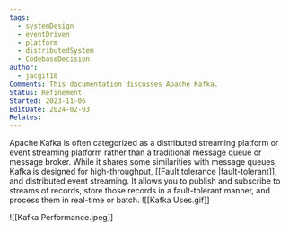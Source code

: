 ```yaml
---
tags:
  - systemDesign
  - eventDriven
  - platform
  - distributedSystem
  - CodebaseDecision
author:
  - jacgit18
Comments: This documentation discusses Apache Kafka.
Status: Refinement
Started: 2023-11-06
EditDate: 2024-02-03
Relates:
---
```

Apache Kafka is often categorized as a distributed streaming platform or event streaming platform rather than a traditional message queue or message broker. While it shares some similarities with message queues, Kafka is designed for high-throughput, [[Fault tolerance |fault-tolerant]], and distributed event streaming. It allows you to publish and subscribe to streams of records, store those records in a fault-tolerant manner, and process them in real-time or batch.
![[Kafka Uses.gif]]



![[Kafka Performance.jpeg]]